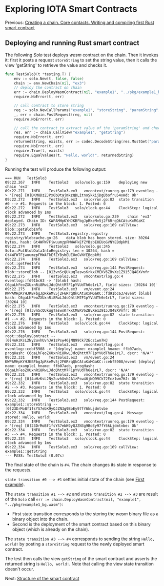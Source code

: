 # Exploring IOTA Smart Contracts

Previous: [ Creating a chain. Core contacts. Writing and compiling first Rust smart contract](03.md)

## Deploying and running Rust smart contract

The following _Solo_ test deploys _wasm_ contract on the chain.
Then it invokes it: first it posts a request `storeString` to set the string value,
then it calls the view 'getString' to retrieve the value and checks it.
```go
func TestSolo3(t *testing.T) {
	env := solo.New(t, false, false)
	chain := env.NewChain(nil, "ex3")
	// deploy the contract on chain
	err := chain.DeployWasmContract(nil, "example1", "../pkg/example1_bg.wasm")
	require.NoError(t, err)

	// call contract to store string
	req := solo.NewCallParams("example1", "storeString", "paramString", "Hello, world!")
	_, err = chain.PostRequest(req, nil)
	require.NoError(t, err)

	// call the contract to extract value of the 'paramString' and check
	res, err := chain.CallView("example1", "getString")
	require.NoError(t, err)
	returnedString, exists, err := codec.DecodeString(res.MustGet("paramString"))
	require.NoError(t, err)
	require.True(t, exists)
	require.EqualValues(t, "Hello, world!", returnedString)
}
```

Running the test will produce the following output:
```
=== RUN   TestSolo3
09:22.267	INFO	TestSolo3	solo/solo.go:159	deploying new chain 'ex3'
09:22.271	INFO	TestSolo3.ex3	vmcontext/runreq.go:179	eventlog -> '[req] [0]DKM8DzZJPx6bDtajmkzQDLitnoSkkijDgDbofru54xHd: Ok'
09:22.272	INFO	TestSolo3.ex3	solo/run.go:82	state transition #0 --> #1. Requests in the block: 1. Posted: 0
09:22.272	INFO	TestSolo3	solo/clock.go:44	ClockStep: logical clock advanced by 1ms
09:22.272	INFO	TestSolo3.ex3	solo/solo.go:239	chain 'ex3' deployed. Chain ID: KWPAMHpKYHJKBFbgJpRkeMv5j2F6RrqQkCAtuKxMGaKC
09:22.273	INFO	TestSolo3.ex3	solo/req.go:169	callView: blob::getBlobInfo
09:22.273	INFO	TestSolo3.registry.registry	registry/blobcache.go:26	data blob has been stored. size: 30264 bytes, hash: Gt4WFW7FjwuumzpFMWAFkEfZYBsbEUEUoGVNYEBdpkMi
09:22.274	INFO	TestSolo3	solo/solo.go:345	Solo::PutBlobDataIntoRegistry: len = 30264, hash = Gt4WFW7FjwuumzpFMWAFkEfZYBsbEUEUoGVNYEBdpkMi
09:22.274	INFO	TestSolo3.ex3	solo/req.go:169	callView: root::getFeeInfo
09:22.274	INFO	TestSolo3.ex3	solo/req.go:144	PostRequest: blob::storeBlob -- [0]3vnScQUkugTaswsKrkxCMEKV6ZBvXe1Z915JQ48XVnfr
09:22.275	INFO	TestSolo3.ex3	vmcontext/log.go:4	eventlog::fd91bc63 -> '[blob] hash: C6gaLhFeoZXUxnRi8RwLJdcQhttM7F1pYVUdTh6e1rL7, field sizes: [30264 10]'
09:22.275	INFO	TestSolo3.ex3	vm/event.go:24	KWPAMHpKYHJKBFbgJpRkeMv5j2F6RrqQkCAtuKxMGaKC::fd91bc63/event [blob] hash: C6gaLhFeoZXUxnRi8RwLJdcQhttM7F1pYVUdTh6e1rL7, field sizes: [30264 10]
09:22.275	INFO	TestSolo3.ex3	vmcontext/runreq.go:179	eventlog -> '[req] [0]3vnScQUkugTaswsKrkxCMEKV6ZBvXe1Z915JQ48XVnfr: Ok'
09:22.276	INFO	TestSolo3.ex3	solo/run.go:82	state transition #1 --> #2. Requests in the block: 1. Posted: 0
09:22.276	INFO	TestSolo3	solo/clock.go:44	ClockStep: logical clock advanced by 1ms
09:22.276	INFO	TestSolo3.ex3	solo/req.go:144	PostRequest: root::deployContract -- [0]4uHzKsL2Ny2uvhUvhJA1zPsw46jNQ99Ck72Ecz1wm7HJ
09:22.331	INFO	TestSolo3.ex3	vmcontext/log.go:4	eventlog::cebf5908 -> '[deploy] name: example1 hname: ffb07aeb, progHash: C6gaLhFeoZXUxnRi8RwLJdcQhttM7F1pYVUdTh6e1rL7, dscr: 'N/A''
09:22.331	INFO	TestSolo3.ex3	vm/event.go:24	KWPAMHpKYHJKBFbgJpRkeMv5j2F6RrqQkCAtuKxMGaKC::cebf5908/event [deploy] name: example1 hname: ffb07aeb, progHash: C6gaLhFeoZXUxnRi8RwLJdcQhttM7F1pYVUdTh6e1rL7, dscr: 'N/A'
09:22.331	INFO	TestSolo3.ex3	vmcontext/runreq.go:179	eventlog -> '[req] [0]4uHzKsL2Ny2uvhUvhJA1zPsw46jNQ99Ck72Ecz1wm7HJ: Ok'
09:22.332	INFO	TestSolo3.ex3	solo/run.go:82	state transition #2 --> #3. Requests in the block: 1. Posted: 0
09:22.332	INFO	TestSolo3	solo/clock.go:44	ClockStep: logical clock advanced by 1ms
09:22.332	INFO	TestSolo3.ex3	solo/req.go:144	PostRequest: example1::storeString -- [0]23DrMoBf1fsYS7ebK9yQJZN3g9BoEy97fY6kLjdmtvbe
09:22.334	INFO	TestSolo3.ex3	vmcontext/log.go:4	Message stored: Hello, world!
09:22.334	INFO	TestSolo3.ex3	vmcontext/runreq.go:179	eventlog -> '[req] [0]23DrMoBf1fsYS7ebK9yQJZN3g9BoEy97fY6kLjdmtvbe: Ok'
09:22.334	INFO	TestSolo3.ex3	solo/run.go:82	state transition #3 --> #4. Requests in the block: 1. Posted: 0
09:22.334	INFO	TestSolo3	solo/clock.go:44	ClockStep: logical clock advanced by 1ms
09:22.334	INFO	TestSolo3.ex3	solo/req.go:169	callView: example1::getString
--- PASS: TestSolo3 (0.07s)
```
The final state of the chain is `#4`. The chain changes its state in response to the requests.
 
`state transition #0 --> #1` settles initial state of the chain (see [First example](01.md)).

The `state transition #1 --> #2` and `state transition #2 --> #3` are result of the `Solo` 
call `err := chain.DeployWasmContract(nil, "example1", "../pkg/example1_bg.wasm")`:
- First state transition corresponds to the storing the _wasm_ binary file as a binary object into the chain.
- Second is the deployment of the smart contract based on this binary object (which is already on the chain).   

The `state transition #3 --> #4` corresponds to sending the string `Hello, world!` by posting a `storeString` request to 
the newly deployed smart contract.

The test then calls the view `getString` of the smart contract and asserts the returned string is `Hello, world!`.
Note that calling the view state transition doesn't occur.

Next: [Structure of the smart contract](05.md)